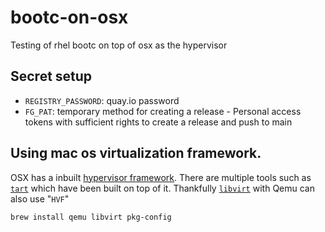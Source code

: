 # bootc-on-osx

Testing of rhel bootc on top of osx as the hypervisor

## Secret setup

- `REGISTRY_PASSWORD`: quay.io password
- `FG_PAT`: temporary method for creating a release - Personal access tokens with sufficient rights to create a release and push to main

## Using mac os virtualization framework.

OSX has a inbuilt [hypervisor framework](https://developer.apple.com/documentation/bundleresources/entitlements/com.apple.security.hypervisor). There are multiple tools such as [`tart`](https://github.com/cirruslabs/tart) which have been built on top of it.
Thankfully [`libvirt`](https://libvirt.org/drvqemu.html) with Qemu can also use "`HVF`"


`brew install qemu libvirt pkg-config`